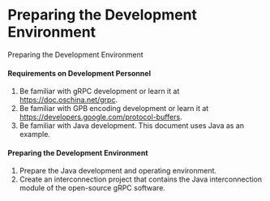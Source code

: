 Preparing the Development Environment
=====================================

Preparing the Development Environment

#### Requirements on Development Personnel

1. Be familiar with gRPC development or learn it at https://doc.oschina.net/grpc.
2. Be familiar with GPB encoding development or learn it at https://developers.google.com/protocol-buffers.
3. Be familiar with Java development. This document uses Java as an example.

#### Preparing the Development Environment

1. Prepare the Java development and operating environment.
2. Create an interconnection project that contains the Java interconnection module of the open-source gRPC software.